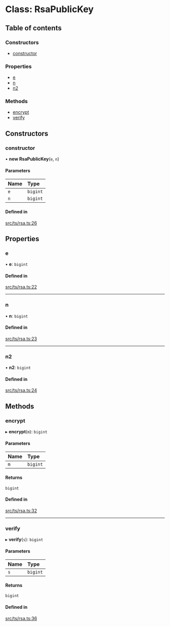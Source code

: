 # Class: RsaPublicKey

## Table of contents

### Constructors

- [constructor](RsaPublicKey.md#constructor)

### Properties

- [e](RsaPublicKey.md#e)
- [n](RsaPublicKey.md#n)
- [n2](RsaPublicKey.md#n2)

### Methods

- [encrypt](RsaPublicKey.md#encrypt)
- [verify](RsaPublicKey.md#verify)

## Constructors

### constructor

• **new RsaPublicKey**(`e`, `n`)

#### Parameters

| Name | Type |
| :------ | :------ |
| `e` | `bigint` |
| `n` | `bigint` |

#### Defined in

[src/ts/rsa.ts:26](https://github.com/jordi0907/Ciber_Modules/blob/f2e04d0/src/ts/rsa.ts#L26)

## Properties

### e

• **e**: `bigint`

#### Defined in

[src/ts/rsa.ts:22](https://github.com/jordi0907/Ciber_Modules/blob/f2e04d0/src/ts/rsa.ts#L22)

___

### n

• **n**: `bigint`

#### Defined in

[src/ts/rsa.ts:23](https://github.com/jordi0907/Ciber_Modules/blob/f2e04d0/src/ts/rsa.ts#L23)

___

### n2

• **n2**: `bigint`

#### Defined in

[src/ts/rsa.ts:24](https://github.com/jordi0907/Ciber_Modules/blob/f2e04d0/src/ts/rsa.ts#L24)

## Methods

### encrypt

▸ **encrypt**(`m`): `bigint`

#### Parameters

| Name | Type |
| :------ | :------ |
| `m` | `bigint` |

#### Returns

`bigint`

#### Defined in

[src/ts/rsa.ts:32](https://github.com/jordi0907/Ciber_Modules/blob/f2e04d0/src/ts/rsa.ts#L32)

___

### verify

▸ **verify**(`s`): `bigint`

#### Parameters

| Name | Type |
| :------ | :------ |
| `s` | `bigint` |

#### Returns

`bigint`

#### Defined in

[src/ts/rsa.ts:36](https://github.com/jordi0907/Ciber_Modules/blob/f2e04d0/src/ts/rsa.ts#L36)
